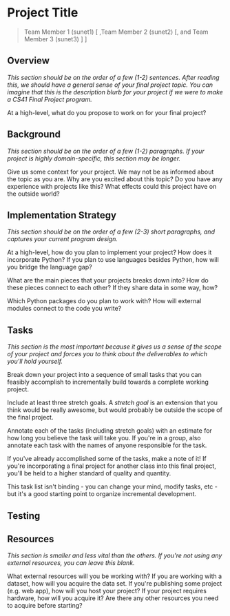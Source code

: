 # Project Title

> Team Member 1 (sunet1) [ ,Team Member 2 (sunet2) [, and Team Member 3 (sunet3) ] ]

## Overview
*This section should be on the order of a few (1-2) sentences. After reading this, we should have a general sense of your final project topic. You can imagine that this is the description blurb for your project if we were to make a CS41 Final Project program.*

At a high-level, what do you propose to work on for your final project?

## Background
*This section should be on the order of a few (1-2) paragraphs. If your project is highly domain-specific, this section may be longer.*

Give us some context for your project. We may not be as informed about the topic as you are. Why are you excited about this topic? Do you have any experience with projects like this? What effects could this project have on the outside world?

## Implementation Strategy
*This section should be on the order of a few (2-3) short paragraphs, and captures your current program design.*

At a high-level, how do you plan to implement your project? How does it incorporate Python? If you plan to use languages besides Python, how will you bridge the language gap?

What are the main pieces that your projects breaks down into?
How do these pieces connect to each other? If they share data in some way, how?

Which Python packages do you plan to work with? How will external modules connect to the code you write?

## Tasks
*This section is the most important because it gives us a sense of the scope of your project and forces you to think about the deliverables to which you'll hold yourself.*

Break down your project into a sequence of small tasks that you can feasibly accomplish to incrementally build towards a complete working project.

Include at least three stretch goals. A *stretch goal* is an extension that you think would be really awesome, but would probably be outside the scope of the final project.

Annotate each of the tasks (including stretch goals) with an estimate for how long you believe the task will take you. If you're in a group, also annotate each task with the names of anyone responsible for the task.

If you've already accomplished some of the tasks, make a note of it! If you're incorporating a final project for another class into this final project, you'll be held to a higher standard of quality and quantity.

This task list isn't binding - you can change your mind, modify tasks, etc - but it's a good starting point to organize incremental development.

## Testing

## Resources
*This section is smaller and less vital than the others. If you're not using any external resources, you can leave this blank.*

What external resources will you be working with? If you are working with a dataset, how will you acquire the data set. If you're publishing some project (e.g. web app), how will you host your project? If your project requires hardware, how will you acquire it? Are there any other resources you need to acquire before starting?